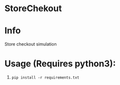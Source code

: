 # StoreChekout


# Info
Store checkout simulation 

# Usage (Requires python3):
1. `pip install -r requirements.txt`

 
